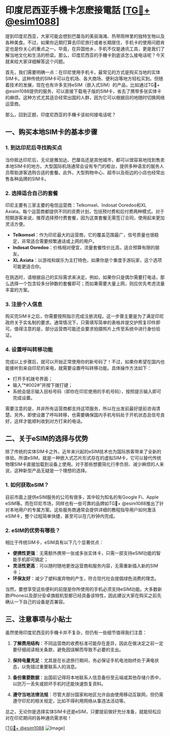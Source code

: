 # 印度尼西亚手機卡怎麽接電話 [[TG💪+ @esim1088](https://t.me/s/esim1088)]

提到印度尼西亚，大家可能会想到巴厘岛的美丽海滩、热带雨林里的独特生物以及各种美食。不过，如果你近期打算去印尼旅行或者长期居住，手机卡的使用问题肯定也是你关心的重点之一。毕竟，在异国他乡，手机不仅是通讯工具，更是我们了解当地文化和生活的桥梁。那么，印度尼西亚的手機卡到底该怎么接电话呢？今天就来给大家详细解答这个问题。

首先，我们需要明确一点：在印尼使用手机卡，最常见的方式是购买当地的实体SIM卡。这种传统的SIM卡可以在机场、各大商场、便利店等地方轻松买到。但随着技术的发展，现在也有许多支持eSIM（嵌入式SIM）的产品，比如通过TG💪+ @esim1088提供的服务，可以直接下载电子版的SIM卡，省去了携带多张实体卡的麻烦。这种方式尤其适合经常出国的人群，因为它可以根据目的地随时切换网络运营商。

那么，回到正题，印度尼西亚的手機卡该如何接电话呢？

## 一、购买本地SIM卡的基本步骤

### 1. 到达印尼后寻找购买点
当你抵达印尼后，无论是雅加达、巴厘岛还是其他城市，都可以很容易地找到售卖本地SIM卡的地方。大型国际机场通常会设有专门的柜台，提供多种语言的服务人员帮助游客选购合适的套餐。此外，大型购物中心、超市以及街边的小店也经常出售各种品牌的SIM卡。

### 2. 选择适合自己的套餐
印尼主要有三家主要的电信运营商：Telkomsel、Indosat Ooredoo和XL Axiata。每个运营商都提供不同的资费计划，包括预付费和后付费两种模式。对于短期游客来说，推荐选择预付费套餐，因为这类套餐无需签订合同，使用起来更加灵活方便。

- **Telkomsel**：作为印尼最大的运营商，它的覆盖范围最广，信号质量也很稳定，非常适合需要频繁通话或上网的用户。
- **Indosat Ooredoo**：价格相对便宜，流量套餐性价比高，适合预算有限的朋友。
- **XL Axiata**：以游戏和娱乐为主打特色，如果你是个重度手游玩家，这个选项可能更适合你。

在挑选时，请根据自己的实际需求来决定。例如，如果你只是偶尔需要打电话，那么选择一个包含较多分钟数的套餐即可；而如果需要大量上网，则应优先考虑流量丰富的方案。

### 3. 注册个人信息
购买完SIM卡之后，你需要按照指示完成注册流程。这一步骤主要是为了满足印尼政府关于实名制的要求。通常情况下，只需填写简单的表格并提交护照复印件即可。值得注意的是，部分运营商可能还会要求拍摄照片上传至系统中进行身份验证。

### 4. 设置呼叫转移功能
完成以上步骤后，就可以开始正常使用你的新号码了！不过，如果你希望在国内也能接听到来自印尼的来电，就需要设置呼叫转移功能。具体操作方法如下：

- 打开手机拨号界面；
- 输入“*#002#”并按下拨打键；
- 系统会提示输入目标号码（即你在印尼使用的手机号码），按照提示输入即可完成设置。

需要注意的是，并非所有运营商都支持这项服务，所以在出发前最好提前咨询清楚。另外，即使设置了呼叫转移，也需要确保国内手机号码处于开机状态且信号良好，这样才能顺利收到对方打来的电话。

## 二、关于eSIM的选择与优势

除了传统的实体SIM卡之外，近年来兴起的eSIM技术也为国际旅客带来了全新的体验。所谓eSIM，就是一种嵌入式芯片形式存在的虚拟SIM卡，它可以替代传统物理SIM卡直接加载到设备上使用。对于那些想要简化行李负担、减少麻烦的人来说，这种新型产品无疑是一个理想的选择。

### 1. 如何获取eSIM？
目前市面上提供eSIM服务的公司有很多，其中较为知名的有Google Fi、Apple eSIM等。而在印尼市场，同样也有一些可靠的品牌如TG💪+ @esim1088推出了针对本地用户的专属方案。这些服务商通常会提供详细的教程指导用户如何激活eSIM卡，整个过程简单快捷，甚至可以在几秒钟内完成。

### 2. eSIM的优势有哪些？
相比于传统SIM卡，eSIM具有以下几个显著优点：
- **便携性更强**：无需额外携带一张或多张实体卡，只需一部支持eSIM功能的智能手机即可搞定；
- **灵活性更高**：可以随时随地更改运营商和服务内容，无需重新插入新的SIM卡；
- **环保友好**：减少了塑料废弃物的产生，符合现代社会提倡绿色消费的理念。

当然，要想享受这些便利的前提是你所使用的手机必须支持eSIM功能。大多数新款iPhone以及部分安卓旗舰机型都已经具备该特性，因此建议大家在购买之前先确认一下自己的设备是否兼容。

## 三、注意事项与小贴士

虽然使用印度尼西亚的手機卡并不复杂，但仍有一些细节值得我们注意：

1. **了解费用结构**：不同运营商的收费标准可能存在差异，因此在做决定之前一定要仔细阅读相关条款，避免因误解而导致不必要的支出。
   
2. **保持电量充足**：尤其是在长途旅行期间，务必保证手机电池始终处于满电状态，以免错过重要联系人的消息。

3. **备份重要数据**：出国前记得将本地联系人信息备份至云端或其他存储介质中，以防万一丢失或损坏手机时还能快速恢复资料。

4. **遵守当地法律法规**：尽管大部分国家和地区允许自由使用移动互联网，但仍需遵守印尼的相关规定，比如不得利用网络从事违法活动等。

总之，无论你是选择实体SIM卡还是eSIM，只要提前做好充分准备，就能轻松应对在印尼期间的各种通讯需求啦！

[[TG💪+ @esim1088](https://t.me/s/esim1088) ![Image](https://i.postimg.cc/4NQfJmqS/Snipaste-2025-05-13-00-14-12.png)]